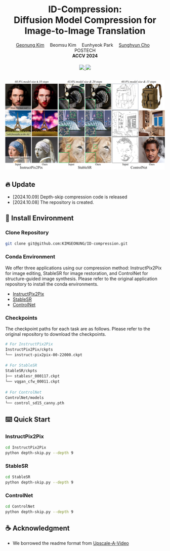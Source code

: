 <div align="center">

<h1>
    ID-Compression:<br> 
    Diffusion Model Compression for Image-to-Image Translation
</h1>

<div>
    <a href='https://kimgeonung.github.io/' target='_blank'>Geonung Kim</a>&emsp;
    <a target='_blank'>Beomsu Kim</a>&emsp;
    <a target='_blank'>Eunhyeok Park</a>&emsp;
    <a href='https://www.scho.pe.kr/' target='_blank'>Sunghyun Cho</a>&emsp;
</div>
<div>
    POSTECH
</div>

<div>
    <strong>ACCV 2024 </strong>
</div>

<div>
    <h4 align="center">
        <a href="https://kimgeonung.github.io/id-compression/" target='_blank'>
        <img src="https://img.shields.io/badge/🐳-Project%20Page-blue">
        </a>
        <a href="https://arxiv.org/abs/2401.17547" target='_blank'>
        <img src="https://img.shields.io/badge/arXiv-2401.17547-b31b1b.svg">
        </a>
    </h4>
</div>

![teaser](assets/teaser.png) 
---

</div>

## 🔥 Update

- [2024.10.09] Depth-skip compression code is released
- [2024.10.08] The repository is created.


## 🔧 Install Environment

### Clone Repository

```bash
git clone git@github.com:KIMGEONUNG/ID-compression.git
```

### Conda Environment

We offer three applications using our compression method: InstructPix2Pix for image editing, StableSR for image restoration, and ControlNet for structure-guided image synthesis. Please refer to the original application repository to install the conda environments.

- [InstructPix2Pix](https://github.com/timothybrooks/instruct-pix2pix/tree/main)
- [StableSR](https://github.com/IceClear/StableSR)
- [ControlNet](https://github.com/lllyasviel/ControlNet )

### Checkpoints

The checkpoint paths for each task are as follows. Please refer to the original repository to download the checkpoints.

```bash
# For InstructPix2Pix
InstructPix2Pix/ckpts
└── instruct-pix2pix-00-22000.ckpt

# For StableSR
StableSR/ckpts
├── stablesr_000117.ckpt
└── vqgan_cfw_00011.ckpt

# For ControlNet
ControlNet/models
└── control_sd15_canny.pth 
```

## ⌨️  Quick Start

### InstructPix2Pix

```bash
cd InstructPix2Pix
python depth-skip.py --depth 9
```

### StableSR

```bash
cd StableSR
python depth-skip.py --depth 9
```

### ControlNet

```bash
cd ControlNet
python depth-skip.py --depth 9
```

## ☕️ Acknowledgment

- We borrowed the readme format from [Upscale-A-Video](https://github.com/sczhou/Upscale-A-Video) 
